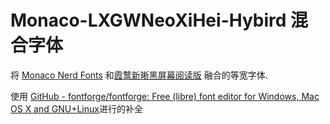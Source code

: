 # Monaco-LXGWNeoXiHei-Hybird 混合字体

将 [Monaco Nerd Fonts](https://github.com/Karmenzind/monaco-nerd-fonts) 和[霞鹜新晰黑屏幕阅读版](https://github.com/lxgw/LxgwNeoXiHei-Screen) 融合的等宽字体.

使用 [GitHub - fontforge/fontforge: Free (libre) font editor for Windows, Mac OS X and GNU+Linux](https://github.com/fontforge/fontforge)进行的补全
